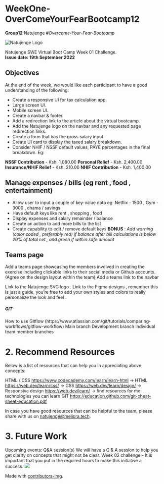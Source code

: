 # WeekOne-OverComeYourFearBootcamp12

**Group12** Natujenge _#Overcome-Your-Fear-Bootcamp_

<img src="https://natujenge.ke/assets/images/logo-wordmark.svg" alt="Natujenge Logo">

Natujenge SWE Virtual Boot Camp Week 01 Challenge.<br>
**Issue date: 19th September 2022**

## Objectives

At the end of the week, we would like each participant to have a good understanding of the following:

- Create a responsive UI for tax calculation app.
- Large screen UI.
- Mobile screen UI.
- Create a navbar & footer.
- Add a redirection link to the article about the virtual bootcamp.
- Add the Natujenge logo on the navbar and any requested page redirection links.
- Create a form that has the gross salary input.
- Create UI card to display the taxed salary breakdown.
- Consider NHIF / NSSF default values, PAYE percentages in the final breakdown.
  Eg:

**NSSF Contribution** - Ksh. 1,080.00
**Personal Relief** - Ksh. 2,400.00
**Insurance/NHIF Relief** - Ksh. 210.00
**NHIF Contribution** - Ksh. 1,400.00

## Manage expenses / bills (eg rent , food , entertainment)

- Allow user to input a couple of key-value data eg: Netflix - 1500 , Gym - 3000 , chama / savings
- Have default keys like rent , shopping , food
- Display expenses and salary remainder / balance
- Create an action to add more bills to the list
- Create capability to edit / remove default keys
  **BONUS** : _Add warning (color coded , preferably red) if balance after bill calculations is below 20% of total net , and green if within safe amount_

## Teams page

Add a teams page showcasing the members involved in creating the exercise including clickable links to their social media or Github accounts. (Agree on the design layout within the team)
Add a teams link to the navbar

Link to the Natujenge SVG logo .
Link to the Figma designs , remember this is just a guide, you’re free to add your own styles and colors to really personalize the look and feel .

<h5>GIT</h5> 
How to use Gitflow (https://www.atlassian.com/git/tutorials/comparing-workflows/gitflow-workflow)
Main branch
Development branch
Individual team member branches

<img src="https://www.figma.com/file/gVqxZjOXmxHysP5wRkajKr/Tax-manager?node-id=2%3A2" alt="">

<h1>2. Recommend Resources</h1> 
Below is a list of resources that can help you in appreciating above concepts:

HTML / CSS
https://www.codecademy.com/learn/learn-html → HTML
https://web.dev/learn/css/ → CSS
https://web.dev/learn/design/ → Responsive design
https://web.dev/learn/ → find resources for me technologies you can learn
GIT
https://education.github.com/git-cheat-sheet-education.pdf

In case you have good resources that can be helpful to the team, please share with us on natujenge@meliora.tech.

<h1>3. Future Work</h2> 
Upcoming events:
Q&A session(s) 
We will have a Q & A session to help you get clarity on concepts that might not be clear. 
Week 02 challenge - 
It is important that you put in the required hours to make this initiative a success.

<!-- Copy-paste in your Readme.md file -->

<a href = "https://github.com/snipher-marube/WeekOne-OverComeYourFearBootcamp12/graphs/contributors">
  <img src = "https://contrib.rocks/image?repo = GitHub_username/repository_name"/>
</a>

Made with [contributors-img](https://contrib.rocks).
